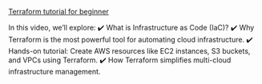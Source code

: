 [Terraform tutorial for beginner](https://youtu.be/P3VN8oC_t00?si=UTiGZLSOtVV24dwa)

In this video, we’ll explore:
✔️ What is Infrastructure as Code (IaC)?
✔️ Why Terraform is the most powerful tool for automating cloud infrastructure.
✔️ Hands-on tutorial: Create AWS resources like EC2 instances, S3 buckets, and VPCs using Terraform.
✔️ How Terraform simplifies multi-cloud infrastructure management.
